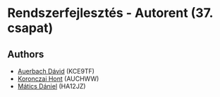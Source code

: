 # Rendszerfejlesztés - Autorent (37. csapat)



## Authors
- [Auerbach Dávid](https://www.github.com/david01978) (KCE9TF)
- [Koronczai Hont](https://www.github.com/Klaszfm) (AUCHWW)
- [Mátics Dániel](https://www.github.com/MekDani918) (HA12JZ)
